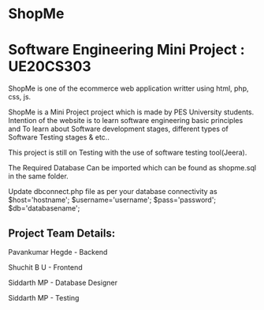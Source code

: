 # ShopMe

# Software Engineering Mini Project : UE20CS303
ShopMe is one of the ecommerce web application writter using html, php, css, js.

ShopMe is a Mini Project project which is made by PES University students. 
Intention of the website is to learn software engineering basic principles and
To learn about Software development stages, different types of Software Testing stages & etc..

This project is still on Testing with the use of software testing tool(Jeera).

The Required Database Can be imported which can be found as shopme.sql in the same folder.

Update dbconnect.php file as per your database connectivity as
$host='hostname';
$username='username';
$pass='password';
$db='databasename';

Project Team Details:
----------------------------
Pavankumar Hegde	- Backend

Shuchit B U      	- Frontend

Siddarth MP		    - Database Designer

Siddarth MP		    - Testing
